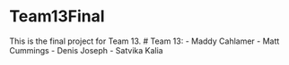# Team13Final
<p> This is the final project for Team 13.
# Team 13:
- Maddy Cahlamer
- Matt Cummings
- Denis Joseph
- Satvika Kalia
